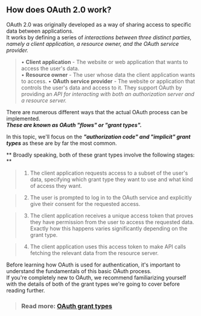 ## How does OAuth 2.0 work?
  
OAuth 2.0 was originally developed as a way of sharing access to specific data between applications.  
It works by defining a series of _interactions between three distinct parties, namely a_ _client application, a resource owner, and the OAuth service provider._  
  
>• **Client application** - The website or web application that wants to access the user's data.  
• **Resource owner** - The user whose data the client application wants to access.
• **OAuth service provider** - The website or application that controls the user's data and access to it. They support OAuth by providing an _API for interacting with both an authorization server and a resource server._  
  
There are numerous different ways that the actual OAuth process can be implemented.  
_**These are known as OAuth "flows" or "grant types".**_  
  
In this topic, we'll focus on the _**"authorization code" and "implicit" grant types**_ as these are by far the most common.  
  
  
  
** Broadly speaking, both of these grant types involve the following stages:  **
  
>1. The client application requests access to a subset of the user's data, specifying which grant type they want to use and what kind of access they want.  
  
>2. The user is prompted to log in to the OAuth service and explicitly give their consent for the requested access.  
  
>3. The client application receives a unique access token that proves they have permission from the user to access the requested data. Exactly how this happens varies significantly depending on the grant type.  
  
>4. The client application uses this access token to make API calls fetching the relevant data from the resource server.  
  
  
  
Before learning how OAuth is used for authentication, it's important to understand the fundamentals of this basic OAuth process.  
If you're completely new to OAuth, we recommend familiarizing yourself with the details of both of the grant types we're going to cover before reading further.  
  
  

>### Read more: [OAuth grant types](https://portswigger.net/web-security/oauth/grant-types)